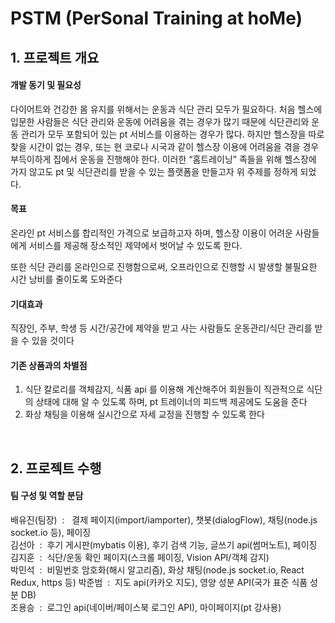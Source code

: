 # PSTM (PerSonal Training at hoMe)


## 1. 프로젝트 개요  


 #### <b>개발 동기 및 필요성</b>

다이어트와 건강한 몸 유지를 위해서는 운동과 식단 관리 모두가 필요하다. 처음 헬스에 입문한 사람들은 식단 관리와 운동에 어려움을 겪는 경우가 많기 때문에 식단관리와 운동 관리가 모두 포함되어 있는 pt 서비스를 이용하는 경우가 많다. 하지만 헬스장을 따로 찾을 시간이 없는 경우, 또는 현 코로나 시국과 같이 헬스장 이용에 어려움을 겪을 경우 부득이하게 집에서 운동을 진행해야 한다. 이러한 “홈트레이닝” 족들을 위해 헬스장에 가지 않고도 pt 및 식단관리를 받을 수 있는 플랫폼을 만들고자 위 주제를 정하게 되었다.


#### <b>목표</b>
온라인 pt 서비스를 합리적인 가격으로 보급하고자 하며, 헬스장 이용이 어려운 사람들에게 서비스를 제공해 장소적인 제약에서 벗어날 수 있도록 한다.  

또한 식단 관리를 온라인으로 진행함으로써, 오프라인으로 진행할 시 발생할 불필요한 시간 낭비를 줄이도록 도와준다


####  <b>기대효과</b>
직장인, 주부, 학생 등 시간/공간에 제약을 받고 사는 사람들도 운동관리/식단 관리를 받을 수 있을 것이다



#### <b>기존 상품과의 차별점 </b>

 1) 식단 칼로리를 객체감지, 식품 api 를 이용해 계산해주어 회원들이 직관적으로 식단의 상태에 대해 알 수 있도록 하며, pt 트레이너의 피드백 제공에도 도움을 준다
2) 화상 채팅을 이용해 실시간으로 자세 교정을 진행할 수 있도록 한다

<br/>

## 2. 프로젝트 수행

####  <b>팀 구성 및 역할 분담</b>
  
배유진(팀장)  &nbsp;: &nbsp; 결제 페이지(import/iamporter), 챗봇(dialogFlow), 채팅(node.js socket.io 등), 페이징  
김선아 &nbsp;: &nbsp;후기 게시판(mybatis 이용), 후기 검색 기능, 글쓰기 api(썸머노트), 페이징   
김지훈 &nbsp;: &nbsp;식단/운동 확인 페이지(스크롤 페이징, Vision API/객체 감지)  
박민석 &nbsp;: &nbsp;비밀번호 암호화(해시 알고리즘), 화상 채팅(node.js socket.io, React Redux, https 등)
박준범 &nbsp;: &nbsp;지도 api(카카오 지도), 영양 성분 API(국가 표준 식품 성분 DB)  
조용승 &nbsp;: &nbsp;로그인 api(네이버/페이스북 로그인 API), 마이페이지(pt 강사용)

